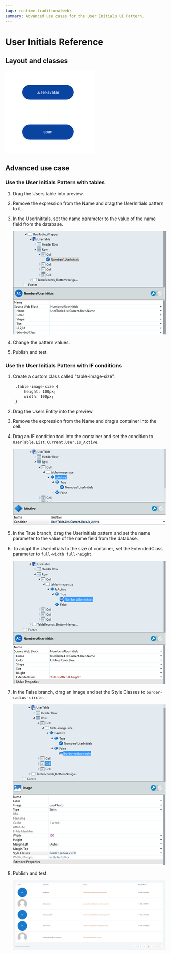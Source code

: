 ```yaml
---
tags: runtime-traditionalweb;
summary: Advanced use cases for the User Initials UI Pattern.
---
```


# User Initials Reference

## Layout and classes

![](<images/userinitials-2-diag.png>)

## Advanced use case

### Use the User Initials Pattern with tables

1. Drag the Users table into preview.

1. Remove the expression from the Name and drag the UserInitials pattern to it.

1. In the UserInititals, set the name parameter to the value of the name field from the database.

    ![](<images/userinitials-3-ss.png>)

1. Change the pattern values.

1. Publish and test.

### Use the User Initials Pattern with IF conditions

1. Create a custom class called "table-image-size".

        .table-image-size {
            height: 100px;
            width: 100px;
        }

1. Drag the Users Entity into the preview.

1. Remove the expression from the Name and drag a container into the cell.

1. Drag an IF condition tool into the container and set the condition to `UserTable.List.Current.User.Is_Active`.

    ![](<images/userinitials-5-ss.png>)

1. In the True branch, drag the UserInitials pattern and set the name parameter to the value of the name field from the database.

1. To adapt the UserInitials to the size of container, set the ExtendedClass parameter to `full-width full-height`.

    ![](<images/userinitials-6-ss.png>)

1. In the False branch, drag an image and set the Style Classes to  `border-radius-circle`.

    ![](<images/userinitials-7-ss.png>)

1. Publish and test.

    ![](<images/userinitials-8-ss.png?width=750>)
